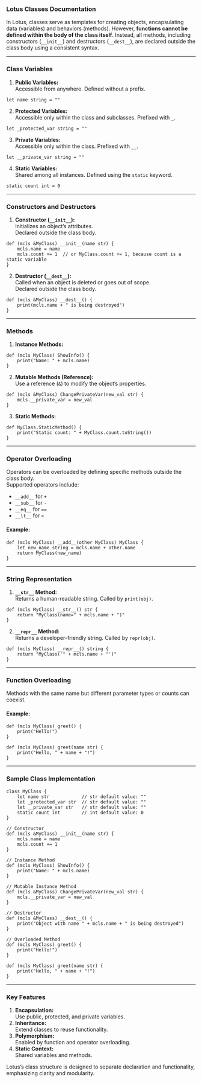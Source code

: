 ### **Lotus Classes Documentation**
In Lotus, classes serve as templates for creating objects, encapsulating data (variables) and behaviors (methods). However, **functions cannot be defined within the body of the class itself**. Instead, all methods, including constructors (`__init__`) and destructors (`__dest__`), are declared outside the class body using a consistent syntax.

---

### **Class Variables**
1. **Public Variables:**  
Accessible from anywhere. Defined without a prefix.
```lotus
let name string = ""
```

2. **Protected Variables:**  
Accessible only within the class and subclasses. Prefixed with `_`.
```lotus
let _protected_var string = ""
```

3. **Private Variables:**  
Accessible only within the class. Prefixed with `__`.
```lotus
let __private_var string = ""
```

4. **Static Variables:**  
Shared among all instances. Defined using the `static` keyword.
```lotus
static count int = 0
```

---

### **Constructors and Destructors**
1. **Constructor (`__init__`):**  
Initializes an object’s attributes.  
Declared outside the class body.  
```lotus
def (mcls &MyClass) __init__(name str) {
    mcls.name = name
    mcls.count += 1  // or MyClass.count += 1, because count is a static variable
}
```

2. **Destructor (`__dest__`):**  
Called when an object is deleted or goes out of scope.  
Declared outside the class body.  
```lotus
def (mcls &MyClass) __dest__() {
    print(mcls.name + " is being destroyed")
}
```

---

### **Methods**
1. **Instance Methods:**
```lotus
def (mcls MyClass) ShowInfo() {
    print("Name: " + mcls.name)
}
```

2. **Mutable Methods (Reference):**  
Use a reference (`&`) to modify the object’s properties.
```lotus
def (mcls &MyClass) ChangePrivateVar(new_val str) {
    mcls.__private_var = new_val
}
```

3. **Static Methods:**  
```lotus
def MyClass.StaticMethod() {
    print("Static count: " + MyClass.count.toString())
}
```

---

### **Operator Overloading**
Operators can be overloaded by defining specific methods outside the class body.  
Supported operators include:
- `__add__` for `+`
- `__sub__` for `-`
- `__eq__` for `==`
- `__lt__` for `<`

#### Example:
```lotus
def (mcls MyClass) __add__(other MyClass) MyClass {
    let new_name string = mcls.name + other.name
    return MyClass(new_name)
}
```

---

### **String Representation**
1. **`__str__` Method:**  
Returns a human-readable string. Called by `print(obj)`.  
```lotus
def (mcls MyClass) __str__() str {
    return "MyClass(name=" + mcls.name + ")"
}
```

2. **`__repr__` Method:**  
Returns a developer-friendly string. Called by `repr(obj)`.  
```lotus
def (mcls MyClass) __repr__() string {
    return "MyClass('" + mcls.name + "')"
}
```

---

### **Function Overloading**
Methods with the same name but different parameter types or counts can coexist.

#### Example:
```lotus
def (mcls MyClass) greet() {
    print("Hello!")
}

def (mcls MyClass) greet(name str) {
    print("Hello, " + name + "!")
}
```

---

### **Sample Class Implementation**
```lotus
class MyClass {
    let name str            // str default value: ""
    let _protected_var str  // str default value: ""
    let __private_var str   // str default value: ""
    static count int        // int default value: 0
}

// Constructor
def (mcls &MyClass) __init__(name str) {
    mcls.name = name
    mcls.count += 1
}

// Instance Method
def (mcls MyClass) ShowInfo() {
    print("Name: " + mcls.name)
}

// Mutable Instance Method
def (mcls &MyClass) ChangePrivateVar(new_val str) {
    mcls.__private_var = new_val
}

// Destructor
def (mcls &MyClass) __dest__() {
    print("Object with name " + mcls.name + " is being destroyed")
}

// Overloaded Method
def (mcls MyClass) greet() {
    print("Hello!")
}

def (mcls MyClass) greet(name str) {
    print("Hello, " + name + "!")
}
```

---

### **Key Features**
1. **Encapsulation:**  
   Use public, protected, and private variables.
2. **Inheritance:**  
   Extend classes to reuse functionality.
3. **Polymorphism:**  
   Enabled by function and operator overloading.
4. **Static Context:**  
   Shared variables and methods.

Lotus’s class structure is designed to separate declaration and functionality, emphasizing clarity and modularity.